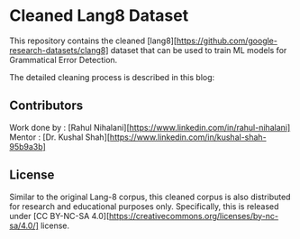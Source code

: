 # Cleaned Lang8 Dataset

This repository contains the cleaned [lang8][https://github.com/google-research-datasets/clang8] dataset that can be used to train ML models for Grammatical Error Detection.

The detailed cleaning process is described in this blog:

## Contributors

Work done by : [Rahul Nihalani][https://www.linkedin.com/in/rahul-nihalani]
Mentor : [Dr. Kushal Shah][https://www.linkedin.com/in/kushal-shah-95b9a3b]

## License

Similar to the original Lang-8 corpus, this cleaned corpus is also distributed for research and educational purposes only. Specifically, this is released under [CC BY-NC-SA 4.0][https://creativecommons.org/licenses/by-nc-sa/4.0/] license.  



